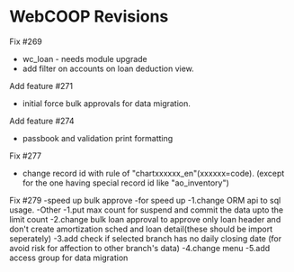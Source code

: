 # WebCOOP Revisions

Fix #269
- wc_loan - needs module upgrade
- add filter on accounts on loan deduction view.

Add feature #271
- initial force bulk approvals for data migration.

Add feature #274
- passbook and validation print formatting

Fix #277
- change record id with rule of "chartxxxxxx_en"(xxxxxx=code).
  (except for the one having special record id like "ao_inventory")

Fix #279
-speed up bulk approve 
-for speed up
-1.change ORM api to sql usage.
-Other 
-1.put max count for suspend and commit the data upto the limit count
-2.change bulk loan approval to approve only loan header and don't create amortization sched and loan detail(these should be import seperately)
-3.add check if selected branch has no daily closing date (for avoid risk for affection to other branch's data)
-4.change menu
-5.add access group for data migration

